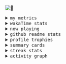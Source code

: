 [![🐙](https://hits.seeyoufarm.com/api/count/incr/badge.svg?url=https%3A%2F%2Fgithub.com%2Fktnkk%2Fhit-counter&count_bg=%23070707&title_bg=%23070707&icon=&icon_color=%23E7E7E7&title=visitors&edge_flat=true)](https://hits.seeyoufarm.com)

<details>
  <summary> <samp>my metrics</samp></summary>
  
  <br>
  
 ![🐳](https://github.com/kkhys/kkhys/blob/main/github-metrics.svg)
  
  ***
</details>

<details>
  <summary> <samp>wakaTime stats</samp></summary>
  
  <br>
  
<!--START_SECTION:waka-->
![Code Time](http://img.shields.io/badge/Code%20Time-2%2C697%20hrs%2012%20mins-blue)

**🐱 My GitHub Data** 

> 📦 5.0 MB Used in GitHub's Storage 
 > 
> 🏆 600 Contributions in the Year 2024
 > 
> 💼 Opted to Hire
 > 
> 📜 9 Public Repositories 
 > 
> 🔑 23 Private Repositories 
 > 
**I'm an Early 🐤** 

```text
🌞 Morning                6132 commits        ███████░░░░░░░░░░░░░░░░░░   29.82 % 
🌆 Daytime                4999 commits        ██████░░░░░░░░░░░░░░░░░░░   24.31 % 
🌃 Evening                7754 commits        █████████░░░░░░░░░░░░░░░░   37.70 % 
🌙 Night                  1680 commits        ██░░░░░░░░░░░░░░░░░░░░░░░   08.17 % 
```
📅 **I'm Most Productive on Tuesday** 

```text
Monday                   2969 commits        ████░░░░░░░░░░░░░░░░░░░░░   14.44 % 
Tuesday                  3209 commits        ████░░░░░░░░░░░░░░░░░░░░░   15.60 % 
Wednesday                2824 commits        ███░░░░░░░░░░░░░░░░░░░░░░   13.73 % 
Thursday                 2826 commits        ███░░░░░░░░░░░░░░░░░░░░░░   13.74 % 
Friday                   2968 commits        ████░░░░░░░░░░░░░░░░░░░░░   14.43 % 
Saturday                 2726 commits        ███░░░░░░░░░░░░░░░░░░░░░░   13.26 % 
Sunday                   3043 commits        ████░░░░░░░░░░░░░░░░░░░░░   14.80 % 
```


📊 **This Week I Spent My Time On** 

```text
🕑︎ Time Zone: Asia/Tokyo

💬 Programming Languages: 
Other                    51 hrs 23 mins      █████████████████░░░░░░░░   66.32 % 
Java                     7 hrs 50 mins       ███░░░░░░░░░░░░░░░░░░░░░░   10.12 % 
TypeScript               7 hrs 24 mins       ██░░░░░░░░░░░░░░░░░░░░░░░   09.57 % 
Play2                    1 hr 43 mins        █░░░░░░░░░░░░░░░░░░░░░░░░   02.22 % 
MDX                      1 hr 29 mins        ░░░░░░░░░░░░░░░░░░░░░░░░░   01.93 % 

🔥 Editors: 
Chrome                   51 hrs 20 mins      █████████████████░░░░░░░░   66.25 % 
Intellijidea             16 hrs 48 mins      █████░░░░░░░░░░░░░░░░░░░░   21.68 % 
WebStorm                 9 hrs 20 mins       ███░░░░░░░░░░░░░░░░░░░░░░   12.06 % 
DataGrip                 0 secs              ░░░░░░░░░░░░░░░░░░░░░░░░░   00.01 % 

💻 Operating System: 
Mac                      77 hrs 29 mins      █████████████████████████   100.00 % 
```


 Last Updated on 2024/02/14 18:36:31 UTC
<!--END_SECTION:waka-->
  
  ***
</details>


<details>
  <summary> <samp>now playing</samp></summary>
  
  <br>
 
 [![🐟](https://spotify-github-profile.vercel.app/api/view?uid=31ryofms4dnv7mrohhepo4c4zgqu&cover_image=true&theme=default&show_offline=false&background_color=121212&bar_color=53b14f&bar_color_cover=false)](https://open.spotify.com/user/31ryofms4dnv7mrohhepo4c4zgqu)
  
  ***
</details>

<details>
  <summary> <samp>github readme stats</samp></summary>
  
  <br>
  
 <p align="left"> 
  <img alt="🐠" src="https://github-readme-stats.vercel.app/api?username=kkhys&count_private=true&show_icons=true&theme=dark&include_all_commits=true" />
  <img alt="🐟" src="https://github-readme-stats.vercel.app/api/top-langs/?username=kkhys&layout=compact&theme=dark&langs_count=10&hide=HTML,CSS,SCSS" />
</p>
  
  ***
</details>

<details>
  <summary> <samp>profile trophies</samp></summary>
  
  <br>
  
  [![🐬](https://github-profile-trophy.vercel.app/?username=kkhys&rank=SECRET,SSS,SS,S,AAA,AA,A&theme=darkhub&row=1&margin-w=10&no-bg=true)](https://github.com/ryo-ma/github-profile-trophy)
  
  ***
</details>

<details>
  <summary> <samp>summary cards</samp></summary>
  
  <br>
  
  ![🐋](https://github-profile-summary-cards.vercel.app/api/cards/profile-details?username=kkhys&theme=github_dark)
  ![🦑](https://github-profile-summary-cards.vercel.app/api/cards/repos-per-language?username=kkhys&theme=github_dark)
  ![🦭](https://github-profile-summary-cards.vercel.app/api/cards/most-commit-language?username=kkhys&theme=github_dark)
  ![🦀](https://github-profile-summary-cards.vercel.app/api/cards/stats?username=kkhys&theme=github_dark)
  ![🦈](https://github-profile-summary-cards.vercel.app/api/cards/productive-time?username=kkhys&theme=github_dark)
  
  ***
</details>

<details>
  <summary> <samp>streak stats</samp></summary>
  
  <br>
  
  [![🐠](http://github-readme-streak-stats.herokuapp.com?user=kkhys&theme=dark)](https://git.io/streak-stats)
  
  ***
</details>

<details>
  <summary> <samp>activity graph</samp></summary>
  
  <br>
  
  [![🐡](https://github-readme-activity-graph.vercel.app/graph?username=kkhys&theme=xcode)](https://github.com/ashutosh00710/github-readme-activity-graph)
  
  ***
</details>
